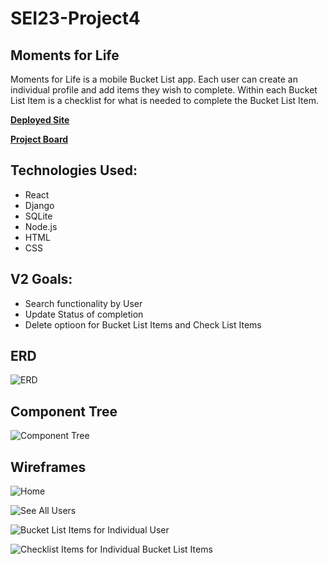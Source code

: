 # SEI23-Project4
## Moments for Life

Moments for Life is a mobile Bucket List app. Each user can create an individual profile and add items they wish to complete. Within each Bucket List Item is a checklist for what is needed to complete the Bucket List Item.

[**Deployed Site**](https://fathomless-fortress-40837.herokuapp.com)

[**Project Board**](https://github.com/shawn-e-harris/project4.git)


## Technologies Used:
* React
* Django
* SQLite
* Node.js
* HTML
* CSS

## V2 Goals:
* Search functionality by User
* Update Status of completion
* Delete optioon for Bucket List Items and Check List Items

## ERD

![ERD](client/src/images/ERD.png)

## Component Tree

![Component Tree](client/src/images/componentTree.png)

## Wireframes

![Home](client/src/wireFrame/home.png)

![See All Users](client/src/wireFrame/users.png)

![Bucket List Items for Individual User](client/src/wireFrame/individualUser.png)

![Checklist Items for Individual Bucket List Items](client/src/wireFrame/individualBL.png)